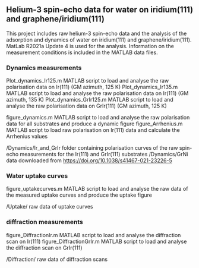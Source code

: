 ## Helium-3 spin-echo data for water on iridium(111) and graphene/iridium(111)
This project includes raw helium-3 spin-echo data and the analysis of the adsorption and dynamics of water on iridium(111) and graphene/iridium(111). MatLab R2021a Update 4 is used for the analysis. 
Information on the measurement conditions is included in the MATLAB data files. 

### Dynamics measurements

Plot_dynamics_Ir125.m MATLAB 	script to load and analyse the raw polarisation data on Ir(111) (GM azimuth, 125 K)
Plot_dynamics_Ir135.m MATLAB 	script to load and analyse the raw polarisation data on Ir(111)  (GM azimuth, 135 K)
Plot_dynamics_GrIr125.m MATLAB 	script to load and analyse the raw polarisation data on GrIr(111) (GM azimuth, 125 K)
  
figure_dynamics.m MATLAB script to load and analyse the raw polarisation data for all substrates and produce a dynamic figure 
figure_Arrhenius.m MATLAB script to load raw polarisation on Ir(111) data and calculate the Arrhenius values
	
/Dynamics/Ir_and_GrIr	folder containing polarisation curves of the raw spin-echo measurements for the Ir(111) and GrIr(111) substrates
/Dynamics/GrNi		data downloaded from https://doi.org/10.1038/s41467-021-23226-5

    
    
### Water uptake curves
	
figure_uptakecurves.m MATLAB script to load and analyse the raw data of the measured uptake curves and produce the uptake figure
	
/Uptake/ raw data of uptake curves 


### diffraction measurements 

figure_DiffractionIr.m MATLAB script to load and analyse the diffraction scan on Ir(111) 
figure_DiffractionGrIr.m MATLAB script to load and analyse the diffraction scan on GrIr(111) 
	
/Diffraction/ raw data of diffraction scans


